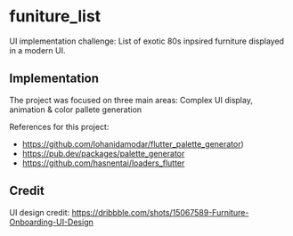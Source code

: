 # funiture_list

UI implementation challenge: List of exotic 80s inpsired furniture displayed in a modern UI.

## Implementation

The project was focused on three main areas: Complex UI display, animation & color pallete generation

References for this project:

- https://github.com/lohanidamodar/flutter_palette_generator)
- https://pub.dev/packages/palette_generator
- https://github.com/hasnentai/loaders_flutter

## Credit
UI design credit: https://dribbble.com/shots/15067589-Furniture-Onboarding-UI-Design
